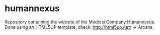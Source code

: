 # humannexus
Repository containing the website of the Medical Company Humannexus. Done using an HTML5UP template, check: http://html5up.net/ -> Arcana
